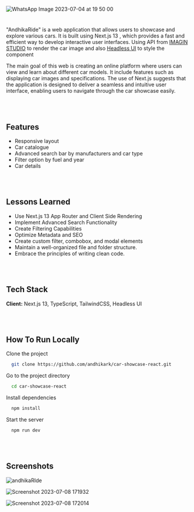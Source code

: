 
![WhatsApp Image 2023-07-04 at 19 50 00](https://github.com/andhikark/car-showcase-react/assets/75937835/22842255-fe2f-41cf-ac94-3b7551c81102)


# 
"AndhikaRide" is a web application that allows users to showcase and explore various cars. It is built using Next.js 13 , which provides a fast and efficient way to develop interactive user interfaces. Using API from [IMAGIN STUDIO](https://www.imagin.studio/car-image-api) to render the car image and also [Headless UI](https://headlessui.com/) to style the component

The main goal of this web is creating an online platform where users can view and learn about different car models. It include features such as displaying car images and specifications. The use of Next.js suggests that the application is designed to deliver a seamless and intuitive user interface, enabling users to navigate through the car showcase easily.

<br> </br> 
## Features

- Responsive layout
- Car catalogue
- Advanced search bar by manufacturers and car type
- Filter option by fuel and year
- Car details
  

<br> </br>
## Lessons Learned

- Use Next.js 13 App Router and Client Side Rendering
- Implement Advanced Search Functionality
- Create Filtering Capabilities
- Optimize Metadata and SEO
- Create custom filter, combobox, and modal elements
- Maintain a well-organized file and folder structure.
- Embrace the principles of writing clean code.


<br> </br>
## Tech Stack

**Client:** Next.js 13, TypeScript, TailwindCSS, Headless UI


<br> </br>
## How To Run Locally

Clone the project

```bash
  git clone https://github.com/andhikark/car-showcase-react.git
```

Go to the project directory

```bash
  cd car-showcase-react
```

Install dependencies

```bash
  npm install
```

Start the server

```bash
  npm run dev
```


<br> </br>

## Screenshots

![andhikaRIde](https://github.com/andhikark/car-showcase-react/assets/75937835/3cd9ef73-a5be-454a-8714-a326e5cfc641)

![Screenshot 2023-07-08 171932](https://github.com/andhikark/car-showcase-react/assets/75937835/c5089112-80d6-4912-ac71-24334f624e5d)

![Screenshot 2023-07-08 172014](https://github.com/andhikark/car-showcase-react/assets/75937835/f8d45c10-1068-4e86-bb2d-8cbe4460370a)
